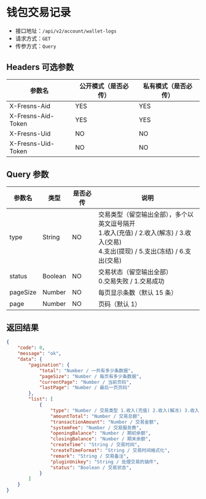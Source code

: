 # 钱包交易记录

- 接口地址：`/api/v2/account/wallet-logs`
- 请求方式：`GET`
- 传参方式：`Query`

## Headers 可选参数

| 参数名 | 公开模式（是否必传） | 私有模式（是否必传） |
| --- | --- | --- |
| X-Fresns-Aid | YES | YES |
| X-Fresns-Aid-Token | YES | YES |
| X-Fresns-Uid | NO | NO |
| X-Fresns-Uid-Token | NO | NO |

## Query 参数

| 参数名 | 类型 | 是否必传 | 说明 |
| --- | --- | --- | --- |
| type | String | NO | 交易类型（留空输出全部），多个以英文逗号隔开<br>1.收入(充值) / 2.收入(解冻) / 3.收入(交易)<br>4.支出(提现) / 5.支出(冻结) / 6.支出(交易) |
| status | Boolean | NO | 交易状态（留空输出全部）<br>0.交易失败 / 1.交易成功 |
| pageSize | Number | NO | 每页显示条数（默认 15 条） |
| page | Number | NO | 页码（默认 1） |

## 返回结果

```json
{
    "code": 0,
    "message": "ok",
    "data": {
        "pagination": {
            "total": "Number / 一共有多少条数据",
            "pageSize": "Number / 每页有多少条数据",
            "currentPage": "Number / 当前页码",
            "lastPage": "Number / 最后一页页码"
        },
        "list": [
            {
                "type": "Number / 交易类型 1.收入(充值) 2.收入(解冻) 3.收入(交易) 4.支出(提现) 5.支出(冻结) 6.支出(交易)",
                "amountTotal": "Number / 交易总额",
                "transactionAmount": "Number / 交易金额",
                "systemFee": "Number / 交易服务费",
                "openingBalance": "Number / 期初余额",
                "closingBalance": "Number / 期末余额",
                "createTime": "String / 交易时间",
                "createTimeFormat": "String / 交易时间格式化",
                "remark": "String / 交易备注",
                "pluginUnikey": "String / 处理交易的插件",
                "status": "Boolean / 交易状态",
            }
        ]
    }
}
```
